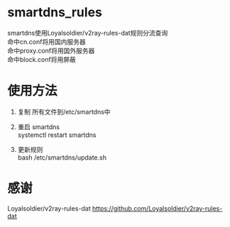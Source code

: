 # smartdns_rules
smartdns使用Loyalsoldier/v2ray-rules-dat规则分流查询   
命中cn.conf将用国内服务器   
命中proxy.conf将用国外服务器   
命中block.conf将用屏蔽   

# 使用方法
1. 复制 所有文件到/etc/smartdns中

2. 重启 smartdns   
systemctl restart smartdns   

3. 更新规则   
bash /etc/smartdns/update.sh

# 感谢
Loyalsoldier/v2ray-rules-dat   https://github.com/Loyalsoldier/v2ray-rules-dat
